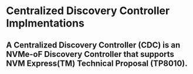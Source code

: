 # Centralized Discovery Controller Implmentations
## A Centralized Discovery Controller (CDC) is an NVMe-oF Discovery Controller that supports NVM Express(TM) Technical Proposal (TP8010).  
